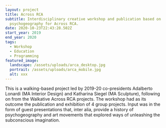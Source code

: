 ```yaml
---
layout: project
title: Across RCA
subtitle: Interdisciplinary creative workshop and publication based on
  psychogeography for Across RCA.
date: 2020-10-23T22:43:28.502Z
start_year: 2019
end_year: 2020
tags:
  - Workshop
  - Education
  - Programming
featured_image:
  landscape: /assets/uploads/arca_desktop.jpg
  portrait: /assets/uploads/arca_mobile.jpg
  alt: xxx
---
```

This is a walking-based project led by 2019-20 co-presidents Adalberto Lonardi (MA Interior Design) and Katharina Siegel (MA Sculpture), following on from the Walkative Across RCA projects. The workshop had as its outcome the publication and exhibition of 4 group projects. Input was in the form of guest presentations that, inter alia, provide a history of psychogeography and art movements that explored ways of unleashing the subconscious imagination.
